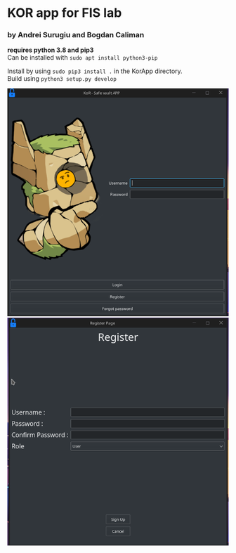 # KOR app for FIS lab
###  by Andrei Surugiu and Bogdan Caliman
**requires python 3.8 and pip3**  
Can be installed with ``sudo apt install python3-pip``

Install by using   ``sudo pip3 install .`` in the KorApp directory.  
Build using ``python3 setup.py develop ``  
  
![1]
![2]

[1]:./images/login_page.png
[2]:./images/register_page.png
